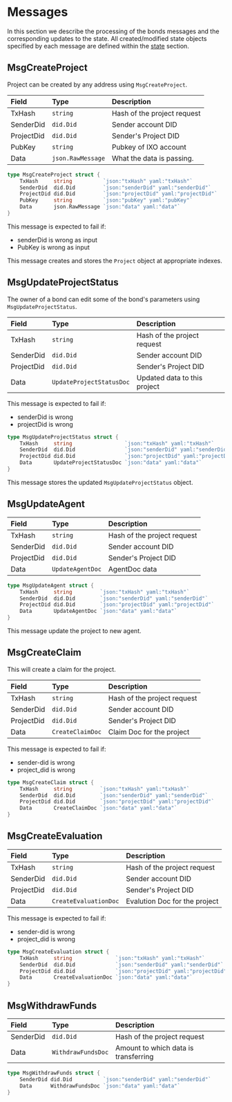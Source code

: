 # Messages

In this section we describe the processing of the bonds messages and the corresponding updates to the state. All created/modified state objects specified by each message are defined within the [state](./02_state.md) section.

## MsgCreateProject

Project can be created by any address using `MsgCreateProject`.

| **Field**              | **Type**           | **Description**                                                                                               |
|:-----------------------|:-------------------|:--------------------------------------------------------------------------------------------------------------|
| TxHash                 | `string`           | Hash of the project request |
| SenderDid              | `did.Did`          | Sender account DID          |
| ProjectDid             | `did.Did`          | Sender's Project DID        |
| PubKey                 | `string`           | Pubkey of IXO account       |
| Data                   | `json.RawMessage`  | What the data is passing.   |


```go
type MsgCreateProject struct {
	TxHash     string          `json:"txHash" yaml:"txHash"`
	SenderDid  did.Did         `json:"senderDid" yaml:"senderDid"`
	ProjectDid did.Did         `json:"projectDid" yaml:"projectDid"`
	PubKey     string          `json:"pubKey" yaml:"pubKey"`
	Data       json.RawMessage `json:"data" yaml:"data"`
}
```

This message is expected to fail if:

- senderDid is wrong  as input
- PubKey is wrong as input

This message creates and stores the `Project` object at appropriate indexes. 

## MsgUpdateProjectStatus

The owner of a bond can edit some of the bond's parameters using `MsgUpdateProjectStatus`.

| **Field**              | **Type**           | **Description**                                                                                               |
|:-----------------------|:-------------------|:--------------------------------------------------------------------------------------------------------------|
| TxHash                 | `string`           | Hash of the project request  |
| SenderDid              | `did.Did`          | Sender account DID   
| ProjectDid             | `did.Did`          | Sender's Project DID
| Data                   | `UpdateProjectStatusDoc`  |  Updated data to this project

This message is expected to fail if:
- senderDid is wrong
- projectDid is wrong


```go
type MsgUpdateProjectStatus struct {
	TxHash     string                 `json:"txHash" yaml:"txHash"`
	SenderDid  did.Did                `json:"senderDid" yaml:"senderDid"`
	ProjectDid did.Did                `json:"projectDid" yaml:"projectDid"`
	Data       UpdateProjectStatusDoc `json:"data" yaml:"data"`
}
```

This message stores the updated `MsgUpdateProjectStatus` object.

## MsgUpdateAgent

| **Field**              | **Type**           | **Description**                                                                                               |
|:-----------------------|:-------------------|:--------------------------------------------------------------------------------------------------------------|
| TxHash                 | `string`           | Hash of the project request |
| SenderDid              | `did.Did`          | Sender account DID 
| ProjectDid             | `did.Did`          | Sender's Project DID
| Data                   | `UpdateAgentDoc`   | AgentDoc data

 

```go
type MsgUpdateAgent struct {
	TxHash     string         `json:"txHash" yaml:"txHash"`
	SenderDid  did.Did        `json:"senderDid" yaml:"senderDid"`
	ProjectDid did.Did        `json:"projectDid" yaml:"projectDid"`
	Data       UpdateAgentDoc `json:"data" yaml:"data"`
}
```

This message update the project  to new agent.

## MsgCreateClaim

This will create a claim for the project.

| **Field**              | **Type**           | **Description**                                                                                               |
|:-----------------------|:-------------------|:--------------------------------------------------------------------------------------------------------------|
| TxHash                 | `string`           | Hash of the project request |
| SenderDid              | `did.Did`          | Sender account DID 
| ProjectDid             | `did.Did`          | Sender's Project DID
| Data                   | `CreateClaimDoc`   |  Claim Doc for the project

This message is expected to fail if:
- sender-did is wrong
- project_did is wrong

```go
type MsgCreateClaim struct {
	TxHash     string         `json:"txHash" yaml:"txHash"`
	SenderDid  did.Did        `json:"senderDid" yaml:"senderDid"`
	ProjectDid did.Did        `json:"projectDid" yaml:"projectDid"`
	Data       CreateClaimDoc `json:"data" yaml:"data"`
}
```


## MsgCreateEvaluation


| **Field**              | **Type**           | **Description**                                                                                               |
|:-----------------------|:-------------------|:--------------------------------------------------------------------------------------------------------------|
| TxHash                 | `string`           | Hash of the project request  |
| SenderDid              | `did.Did`          | Sender account DID
| ProjectDid             | `did.Did`          | Sender's Project DID
| Data                   | `CreateEvaluationDoc`  | Evalution Doc for the project

This message is expected to fail if:
- sender-did is wrong
- project_did is wrong


```go
type MsgCreateEvaluation struct {
	TxHash     string              `json:"txHash" yaml:"txHash"`
	SenderDid  did.Did             `json:"senderDid" yaml:"senderDid"`
	ProjectDid did.Did             `json:"projectDid" yaml:"projectDid"`
	Data       CreateEvaluationDoc `json:"data" yaml:"data"`
}
```


## MsgWithdrawFunds

| **Field**              | **Type**           | **Description**                                                                                               |
|:-----------------------|:-------------------|:--------------------------------------------------------------------------------------------------------------|
| SenderDid              | `did.Did`          |  Hash of the project request
| Data                   | `WithdrawFundsDoc`  | Amount to which data is transferring


```go
type MsgWithdrawFunds struct {
	SenderDid did.Did          `json:"senderDid" yaml:"senderDid"`
	Data      WithdrawFundsDoc `json:"data" yaml:"data"`
}
```


